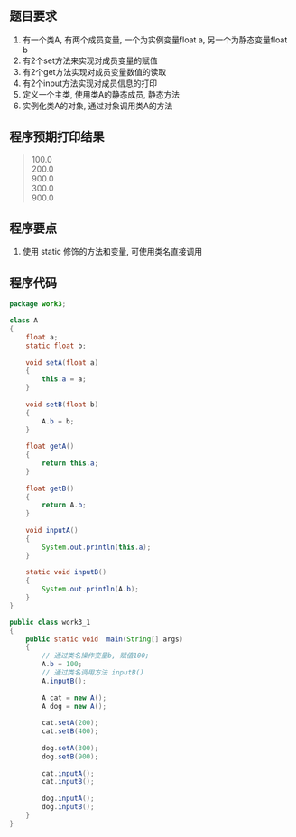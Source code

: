 ## 题目要求

1. 有一个类A, 有两个成员变量, 一个为实例变量float a, 另一个为静态变量float b
2. 有2个set方法来实现对成员变量的赋值
3. 有2个get方法实现对成员变量数值的读取
4. 有2个input方法实现对成员信息的打印
5. 定义一个主类, 使用类A的静态成员, 静态方法
6. 实例化类A的对象, 通过对象调用类A的方法

## 程序预期打印结果

>100.0  
200.0  
900.0  
300.0  
900.0  

## 程序要点

1. 使用 static 修饰的方法和变量, 可使用类名直接调用

## 程序代码

``` Java
package work3;

class A
{
	float a;
	static float b;
	
	void setA(float a)
	{
		this.a = a;
	}
	
	void setB(float b)
	{
		A.b = b;
	}
	
	float getA()
	{
		return this.a;
	}
	
	float getB()
	{
		return A.b;
	}
	
	void inputA()
	{
		System.out.println(this.a);
	}
	
	static void inputB()
	{
		System.out.println(A.b);
	}
}

public class work3_1
{
	public static void  main(String[] args)
	{
		// 通过类名操作变量b, 赋值100;
		A.b = 100;
		// 通过类名调用方法 inputB()
		A.inputB();
		
		A cat = new A();
		A dog = new A();
		
		cat.setA(200);
		cat.setB(400);
		
		dog.setA(300);
		dog.setB(900);
		
		cat.inputA();
		cat.inputB();
		
		dog.inputA();
		dog.inputB();
	}
}
```